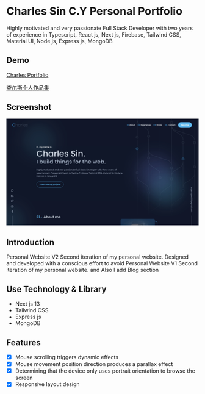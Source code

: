 # Charles Sin C.Y Personal Portfolio

Highly motivated and very passionate Full Stack Developer with two years of experience in Typescript, React js, Next js, Firebase, Tailwind CSS, Material UI, Node js, Express js, MongoDB

## Demo

[Charles Portfolio](https://charles-sin.vercel.app/)

[查尔斯个人作品集](https://chaersi.vercel.app/)

## Screenshot

![alt cover](https://github.com/CharlesSin/Charles-Sin-Portfolio/blob/master/public/images/cover.jpg)

## Introduction

Personal Website V2 Second iteration of my personal website. Designed and developed with a conscious effort to avoid Personal Website V1 Second iteration of my personal website. and Also I add Blog section

## Use Technology & Library

- Next js 13
- Tailwind CSS
- Express js
- MongoDB

## Features

- [x] Mouse scrolling triggers dynamic effects
- [x] Mouse movement position direction produces a parallax effect
- [x] Determining that the device only uses portrait orientation to browse the screen
- [x] Responsive layout design
